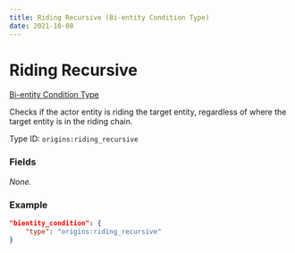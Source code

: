 ```yaml
---
title: Riding Recursive (Bi-entity Condition Type)
date: 2021-10-08
---
```


# Riding Recursive

[Bi-entity Condition Type](../bientity_condition_types.md)

Checks if the actor entity is riding the target entity, regardless of where the target entity is in the riding chain. 

Type ID: `origins:riding_recursive`

### Fields

_None._

### Example
```json
"bientity_condition": {
	"type": "origins:riding_recursive"
}
```